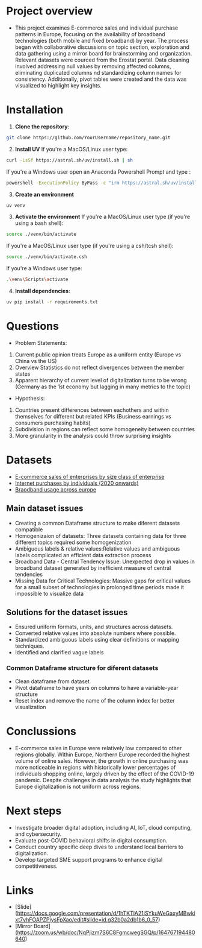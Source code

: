 # Project overview
- This project examines E-commerce sales and individual purchase patterns in Europe, focusing on  the availability of broadband technologies (both mobile and fixed broadband) by year. The process began with collaborative discussions on topic section, exploration and data gathering using a mirror board for brainstorming and organization. Relevant datasets were courced from the Erostat portal. Data cleaning involved addressing null values by removing affected columns, eliminating duplicated columns nd standardizing column names for consistency. Additionally, pivot tables were created and the data was visualized to highlight key insights.
# Installation
1. **Clone the repository**:
```bash
git clone https://github.com/YourUsername/repository_name.git
```
2. **Install UV**
If you're a MacOS/Linux user type:
```bash
curl -LsSf https://astral.sh/uv/install.sh | sh
```
If you're a Windows user open an Anaconda Powershell Prompt and type :
```bash
powershell -ExecutionPolicy ByPass -c "irm https://astral.sh/uv/install.ps1 | iex"
```
3. **Create an environment**
```bash
uv venv
```
3. **Activate the environment**
If you're a MacOS/Linux user type (if you're using a bash shell):
```bash
source ./venv/bin/activate
```
If you're a MacOS/Linux user type (if you're using a csh/tcsh shell):
```bash
source ./venv/bin/activate.csh
```
If you're a Windows user type:
```bash
.\venv\Scripts\activate
```
4. **Install dependencies**:
```bash
uv pip install -r requirements.txt
```
# Questions
- Problem Statements:
1. Current public opinion treats Europe as a uniform entity (Europe vs China vs the US)
2. Overview Statistics do not reflect divergences between the member states
3. Apparent hierarchy of current level of digitalization turns to be wrong (Germany as the 1st economy but lagging in many metrics to the topic)
- Hypothesis:
1. Countries present differences between eachothers and within themselves for different but related KPIs (Business earnings vs consumers purchasing habits)
2. Subdivision in regions can reflect some homogeneity between countries
3. More granularity in the analysis could throw surprising insights
# Datasets
- [E-commerce sales of enterprises by size class of enterprise](https://ec.europa.eu/eurostat/databrowser/view/isoc_ec_esels__custom_15160246/default/table?lang=en)
- [Internet purchases by individuals (2020 onwards)](https://ec.europa.eu/eurostat/databrowser/view/isoc_ec_ib20__custom_15165260/default/table?lang=en)
- [Braodband usage across europe ](https://ec.europa.eu/eurostat/databrowser/view/isoc_ec_ib20__custom_15165260/default/table?lang=en)
## Main dataset issues
- Creating a common Dataframe structure to make diferent datasets compatible
- Homogenizaion of datasets: Three datasets containing data for three different topics required some homogenization
- Ambiguous labels & relative values:Relative values and ambiguous labels complicated an efficient data extraction process
- Broadband Data - Central Tendency Issue: Unexpected drop in values in broadband dataset generated by inefficient measure of central tendencies
- Missing Data for Critical Technologies: Massive gaps for critical values for a small subset of technologies in prolonged time periods made it impossible to visualize data
## Solutions for the dataset issues
- Ensured uniform formats, units, and structures across datasets.
- Converted relative values into absolute numbers where possible.
- Standardized ambiguous labels using clear definitions or mapping techniques.
- Identified and clarified vague labels
### Common Dataframe structure for diferent datasets
- Clean dataframe from dataset
- Pivot dataframe to have years on columns to have a variable-year structure
- Reset index and remove the name of the column index for better visualization
# Conclussions
- E-commerce sales in Europe were relatively low compared to other regions globally. Within Europe, Northern Europe recorded the highest volume of online sales. However, the growth in online purchasing was more noticeable in regions with historically lower percentages of individuals shopping online, largely driven by the effect of the COVID-19 pandemic. Despite challenges in data analysis the study highlights that Europe digitalization is not uniform across regions.
# Next steps
- Investigate broader digital adoption, including AI, IoT, cloud computing, and cybersecurity.
- Evaluate post-COVID behavioral shifts in digital consumption.
- Conduct country specific deep dives to understand local barriers to digitalization.
- Develop targeted SME support programs to enhance digital competitiveness.
# Links
- [Slide] (https://docs.google.com/presentation/d/1hTKTlA21iSYkuWeGaxyMBwkixt7vhFOAPZPiysFpXao/edit#slide=id.g32b0a2db1b6_0_57)
- [Mirror Board] (https://zoom.us/wb/doc/NqPjizm7S6C8FgmcwegSGQ/p/164767194480640)